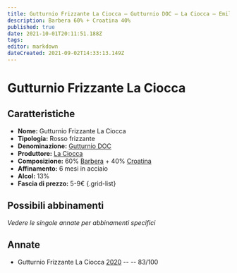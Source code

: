 ```yaml
---
title: Gutturnio Frizzante La Ciocca – Gutturnio DOC – La Ciocca – Emilia (IT) – 5-9€ – 2★
description: Barbera 60% + Croatina 40% 
published: true
date: 2021-10-01T20:11:51.188Z
tags: 
editor: markdown
dateCreated: 2021-09-02T14:33:13.149Z
---
```


# Gutturnio Frizzante La Ciocca 

## Caratteristiche
- **Nome:** Gutturnio Frizzante La Ciocca 
- **Tipologia:** Rosso frizzante
- **Denominazione:** [Gutturnio DOC](/denominazioni/Italia/Emilia/DOC-Gutturnio)
- **Produttore:** [La Ciocca](/produttori/Italia/Emilia/La-Ciocca) 
- **Composizione:** 60% [Barbera](/vitigni/Italia/barbera) + 40% [Croatina](/vitigni/Italia/croatina)
- **Affinamento:** 6 mesi in acciaio 
- **Alcol:** 13%
- **Fascia di prezzo:** 5-9€
{.grid-list}

## Possibili abbinamenti
*Vedere le singole annate per abbinamenti specifici*


## Annate
- Gutturnio Frizzante La Ciocca [2020](/vini/Italia/Emilia/La-Ciocca/Gutturnio-Frizzante-La-Ciocca/2020) -- <span class="star-2"></span> -- 83/100
